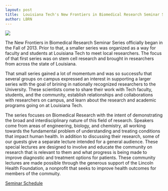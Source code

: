 ```yaml
---
layout: post
title:  Louisiana Tech's New Frontiers in Biomedical Research Seminar Series
author: LBRN
---
```



<a href="http://biomedicalresearch.wixsite.com/new-frontiers/2016-2017"><img src="{{ site.baseurl }}files/images/new_frontiers.png"></a>

The New Frontiers in Biomedical Research Seminar Series officially began in the Fall of 2013.  Prior to that, a smaller series was organized as a way for faculty and students at Louisiana Tech to meet local researchers.  The focus of that first series was on stem cell research and brought in researchers from across the state of Louisiana.
 
That small series gained a lot of momentum and was so successfu that several groups on campus expressed an interest in supporting a larger series with the goal of brining in nationally recognized researchers to the University.  These scientists come to share their work with Tech faculty, students, and the community, establish relationships and collaborations with researchers on campus, and learn about the research and academic programs going on at Louisiana Tech.  
 
The series focuses on Biomedical Research with the intent of demonstrating the broad and interdisciplinary nature of this field of research.  Speakers come from areas of engineering, biology, and chemistry, all working towards the fundamental problem of understanding and treating conditions that impact human health. In addition to discussing their research, some of our guests give a separate lecture intended for a general audience.  These special lectures are designed to involve and educate the community on research that is relevant to them and what progress is being made to improve diagnostic and treatment options for patients.  These community lectures are made possible through the generous support of the Lincoln Health Foundation, a nonprofit that seeks to improve health outcomes for members of the commuity.

<p><a href="http://biomedicalresearch.wixsite.com/new-frontiers/2016-2017">Seminar Schedule</a>